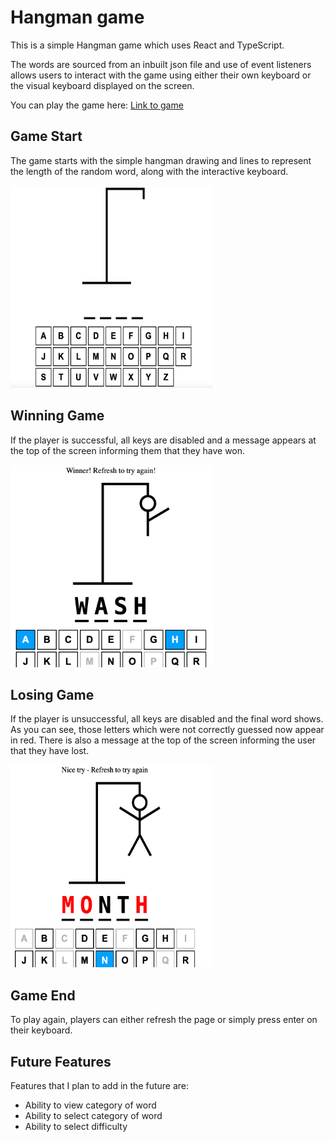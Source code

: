 # Hangman game

This is a simple Hangman game which uses React and TypeScript.

The words are sourced from an inbuilt json file and use of event listeners allows users to interact with the game using either their own keyboard or the visual keyboard displayed on the screen.

You can play the game here: [Link to game](https://NDenheim.github.io/hangman-react)

## Game Start

The game starts with the simple hangman drawing and lines to represent the length of the random word, along with the interactive keyboard.

<img src="src/assets/game-start.png" width="324" height="324">

## Winning Game

If the player is successful, all keys are disabled and a message appears at the top of the screen informing them that they have won.

<img src="src/assets/winning-game.png" width="324" height="324">

## Losing Game

If the player is unsuccessful, all keys are disabled and the final word shows. As you can see, those letters which were not correctly guessed now appear in red. There is also a message at the top of the screen informing the user that they have lost.

<img src="src/assets/losing-game.png" width="324" height="324">

## Game End

To play again, players can either refresh the page or simply press enter on their keyboard.

## Future Features

Features that I plan to add in the future are:

- Ability to view category of word
- Ability to select category of word
- Ability to select difficulty
